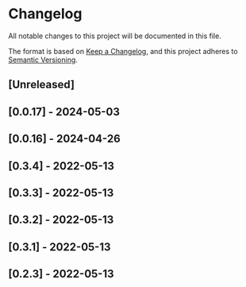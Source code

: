 # Changelog

All notable changes to this project will be documented in this file.

The format is based on [Keep a Changelog](https://keepachangelog.com/en/1.0.0/),
and this project adheres to [Semantic Versioning](https://semver.org/spec/v2.0.0.html).

## [Unreleased]

## [0.0.17] - 2024-05-03

## [0.0.16] - 2024-04-26

## [0.3.4] - 2022-05-13

## [0.3.3] - 2022-05-13

## [0.3.2] - 2022-05-13

## [0.3.1] - 2022-05-13

## [0.2.3] - 2022-05-13
